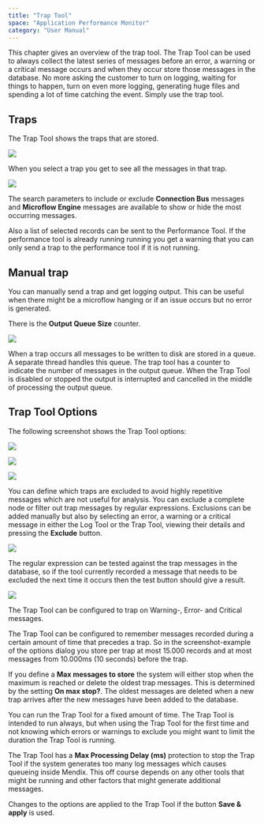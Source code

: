 ```yaml
---
title: "Trap Tool"
space: "Application Performance Monitor"
category: "User Manual"
---
```

This chapter gives an overview of the trap tool. The Trap Tool can be used to always collect the latest 
series of messages before an error, a warning or a critical message occurs and when they occur 
store those messages in the database. No more asking the customer to turn on logging, waiting for things 
to happen, turn on even more logging, generating huge files and spending a lot of time catching the event. 
Simply use the trap tool.

## Traps

The Trap Tool shows the traps that are stored.

 ![](attachments/Trap_Tool/Overview.png)

When you select a trap you get to see all the messages in that trap.

 ![](attachments/Trap_Tool/Individual_Trap.png)

The search parameters to include or exclude **Connection Bus** messages and 
**Microflow Engine** messages are available to show or hide the most occurring messages.

Also a list of selected records can be sent to the Performance Tool. 
If the performance tool is already running running you get a warning that you can only send a
 trap to the performance tool if it is not running.

## Manual trap
You can manually send a trap and get logging output. This can be useful when there might be a microflow 
hanging or if an issue occurs but no error is generated.

There is the **Output Queue Size** counter. 

![](attachments/Trap_Tool/Output_Queue.png)

When a trap occurs all messages to be written to disk are stored in a queue. A separate thread handles this queue. The trap tool has a counter to indicate the number of messages in the output queue. When the Trap Tool is disabled or stopped the output is interrupted and cancelled in the middle of processing the output queue.

## Trap Tool Options

The following screenshot shows the Trap Tool options:

![](attachments/Trap_Tool/Options.png)

![](attachments/Trap_Tool/Options_Protections.png)

![](attachments/Trap_Tool/Options_Triggers.png)

You can define which traps are excluded to avoid highly repetitive messages which are not useful for analysis. You can exclude a complete node or filter out trap messages by regular expressions. Exclusions can be added manually but also by selecting an error, a warning or a critical message in either the Log Tool or the Trap Tool, viewing their details and pressing the **Exclude** button.

![](attachments/Trap_Tool/Edit_Exclusion.png)

The regular expression can be tested against the trap messages in the database, so if the tool currently 
recorded a message that needs to be excluded the next time it occurs then the test button should give a
 result.

![](attachments/Trap_Tool/Test_Exclusion.png)

The Trap Tool can be configured to trap on Warning-, Error- and Critical messages.

The Trap Tool can be configured to remember messages recorded during a certain amount of time that precedes a trap. So in the screenshot-example of the options dialog you store per   trap at most 15.000 records and at most messages from 10.000ms (10 seconds) before the trap.

If you define a **Max messages to store** the system will either stop when the maximum is reached or delete the oldest trap messages. This is determined by the setting **On max stop?**. The oldest messages  are deleted when a new trap arrives after the new messages have been added to the database.

You can run the Trap Tool for a fixed amount of time. The Trap Tool is intended to run always, but when
 using the Trap Tool for the first time and not knowing which errors or warnings to exclude you might want
  to limit the duration the Trap Tool is running.

The Trap Tool has a **Max Processing Delay (ms)** protection to stop the Trap Tool if the system generates too many log messages which causes queueing inside Mendix. This off course depends on any other tools that might be running and other factors that might generate additional messages.

Changes to the options are applied to the Trap Tool if the button **Save & apply** is used.